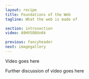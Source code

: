 ```yaml
---
layout: recipe
title: Foundations of the Web
tagline: What the web is made of

section: introsection
video: A9HV5O8Un6k

previous: fancyheader
next: imagegallery
---
```


Video goes here

Further discussion of video goes here

